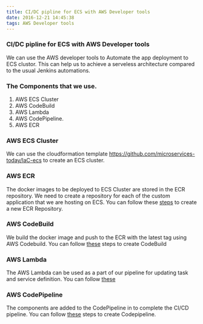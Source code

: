 ```yaml
---
title: CI/DC pipline for ECS with AWS Developer tools
date: 2016-12-21 14:45:38
tags: AWS Developer tools
---
```

### CI/DC pipline for ECS with AWS Developer tools
We can use the AWS developer tools to Automate the app deployment to ECS clustor. This can help us to achieve a serveless architecture 
compared to the usual Jenkins automations.

### The Components that we use.

1. AWS ECS Cluster 
2. AWS CodeBuild
3. AWS Lambda
4. AWS CodePipeline.
5. AWS ECR

### AWS ECS Cluster
We can use the cloudformation template https://github.com/microservices-today/IaC-ecs to create an ECS cluster.
### AWS ECR
The docker images to be deployed to ECS Cluster are stored in the ECR repository. We need to create a repository for 
each of the custom application that we are hosting on ECS. You can follow these [steps](./ECR.md) to create a new ECR Repository.
### AWS CodeBuild
We build the docker image and push to the ECR with the latest tag using AWS Codebuild. You can follow [these](./AwsCodebuild.md) steps to create CodeBuild

### AWS Lambda

The AWS Lambda can be used as a part of our pipeline for updating task and service definition. You can follow [these](./Awslamda.md)

### AWS CodePipeline
The components are added to the CodePipeline in to complete the CI/CD pipeline. You can follow [these](./AwsCodepipeline.md) steps to create Codepipeline.

